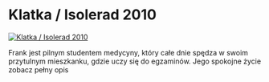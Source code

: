 Klatka / Isolerad 2010 
=============
[![Klatka / Isolerad 2010 ](http://vidos.pl/images/player.gif)](http://vidos.pl/klatka-isolerad-2010)

 Frank jest pilnym studentem medycyny, który całe dnie spędza w swoim przytulnym mieszkanku, gdzie uczy się do egzaminów. Jego spokojne życie zobacz pełny opis
